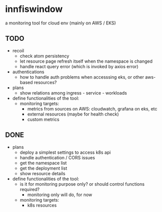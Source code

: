 # innfiswindow

a monitoring tool for cloud env (mainly on AWS / EKS)

## TODO

- recoil
  - check atom persistency 
  - let resource page refresh itself when the namespace is changed
  - handle react query error (which is invoked by axios error)
- authentications
  - how to handle auth problems when accesssing eks, or other aws-based resources?
- plans
  - show relations among ingress - service - workloads
- define functionalities of the tool:
  - monitoring targets:
    - metrics from sources on AWS: cloudwatch, grafana on eks, etc
    - external resources (maybe for health check)
    - custom metrics

## DONE

- plans
  - deploy a simplest settings to access k8s api
  - handle authentication / CORS issues
  - get the namespace list
  - get the deployment list
  - show resource details
- define functionalities of the tool:
  - is it for monitoring purpose only? or should control functions required?
    - monitoring only will do, for now 
  - monitoring targets:
    - k8s resources
